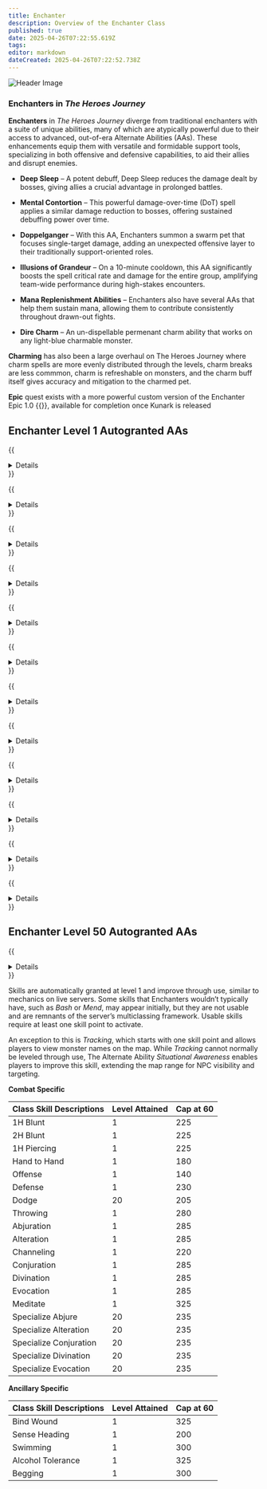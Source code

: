 ```yaml
---
title: Enchanter
description: Overview of the Enchanter Class
published: true
date: 2025-04-26T07:22:55.619Z
tags: 
editor: markdown
dateCreated: 2025-04-26T07:22:52.738Z
---
```


![Header Image](/images/classes.webp)

### Enchanters in *The Heroes Journey*

**Enchanters** in *The Heroes Journey* diverge from traditional enchanters with a suite of unique abilities, many of which are atypically powerful due to their access to advanced, out-of-era Alternate Abilities (AAs). These enhancements equip them with versatile and formidable support tools, specializing in both offensive and defensive capabilities, to aid their allies and disrupt enemies.

- **Deep Sleep** – A potent debuff, Deep Sleep reduces the damage dealt by bosses, giving allies a crucial advantage in prolonged battles.

- **Mental Contortion** – This powerful damage-over-time (DoT) spell applies a similar damage reduction to bosses, offering sustained debuffing power over time.

- **Doppelganger** – With this AA, Enchanters summon a swarm pet that focuses single-target damage, adding an unexpected offensive layer to their traditionally support-oriented roles.

- **Illusions of Grandeur** – On a 10-minute cooldown, this AA significantly boosts the spell critical rate and damage for the entire group, amplifying team-wide performance during high-stakes encounters.

- **Mana Replenishment Abilities** – Enchanters also have several AAs that help them sustain mana, allowing them to contribute consistently throughout drawn-out fights.

- **Dire Charm** – An un-dispellable permenant charm ability that works on any light-blue charmable monster.

**Charming** has also been a large overhaul on The Heroes Journey where charm spells are more evenly distributed through the levels, charm breaks are less commmon, charm is refreshable on monsters, and the charm buff itself gives accuracy and mitigation to the charmed pet.

**Epic** quest exists with a more powerful custom version of the Enchanter Epic 1.0 {{<item id="20542" name="Staff of the Serpent" link="/equipment-guide/epics/enc-epic/">}}, available for completion once Kunark is released

## Enchanter Level 1 Autogranted AAs

{{<details title="Project Illusion (Active)">}}
This ability allows you to project your innate talent with illusions upon others.  (Activating this ability on a targeted group member causes your next illusion spell to affect that target.)
{{</details>}}

{{<details title="Permanent Illusion (Passive)">}}
This ability allows you to zone without losing your current illusion.
{{</details>}}

{{<details title="Summon Companion (Active)">}}
This ability grants you a faster casting version of your Summon Companion spell. Starting with rank 2, each rank has an increasing chance to cause your pet to fade when summoned.
{{</details>}}

{{<details title="Phantasmic Reflex (Passive)">}}
This passive ability grants you a chance to cover yourself with a protective rune when you cast a mesmerization spell on a target. Additional ranks increase the protective power of the rune.
{{</details>}}

{{<details title="Destructive Castcade (Passive)">}}
This ability increases the power of any critical hits your damage over time spells will do to your enemy. Each rank increases the power of your critical damage.
{{</details>}}

{{<details title="Animation Empathy III (Passive)">}}
Progressive ranks of this ability grant you finer control over your animations. At its initial level, you are allowed to give your animations "Guard" and "Follow" commands. At the second rank, "Attack" and "Queue Attack" commands. At the final rank, "Report Health", "Who Leader", "Back off", "Stop", "Target Pet", "Taunt", and "Sit" commands.
{{</details>}}

{{<details title="Pet Discipline (Passive)">}}
This ability will allow you to give your pet a "hold" command until explicitly told to attack.  Usage: /pet hold.  Pet Hold is now a state that your pet is either in or not.  When your pet is in the hold state, your pet will only attack something when you tell it to, and your pet will continue attacking anything on it's hate list after that point.  Once the encounter is finished, your pet will automatically go back to a held state.  If your pet is never to exclusively attack anything, your pet will never attack anything, even if something is attacking i t.  This ability also grants the "Greater Pet Hold" command which forces your pet to not add anything to its hatelist unless specifically added by you when greater hold is activated.  You can add a target to your pet's hatelist with either attack or qattack.{{</details>}}

{{<details title="Pet Affinity (Passive)">}}
This makes your summoned pets a valid target for beneficial group spells.
{{</details>}}

{{<details title="Summon Companion (Active)">}}
This ability grants you a faster casting version of your Summon Companion spell.  Summon Companion spells summons your pet to your current location.
{{</details>}}

{{<details title="Bazaar and Back Gate (Active)">}}
Upon using this ability, you will be transported to the Bazaar. If you use this ability while already in Bazaar, it will take you back to where you were before entering.
{{</details>}}

{{<details title="Eyes Wide Open Rank 8 (Passive)">}}
This passive ability increases the capacity of your extended target window by one slot per rank.
{{</details>}}

{{<details title="Mystical Attuning Rank 5 (Passive)">}}
This ability increases the number of mystical effects that can affect you at once by 1 per rank.
{{</details>}}

## Enchanter Level 50 Autogranted AAs

{{<details title="Beam of Slumber (Active)">}}
his ability flings a beam of slumber out from you and will mezmerise up to eight enemies..
{{</details>}}

Skills are automatically granted at level 1 and improve through use, similar to mechanics on live servers. Some skills that Enchanters wouldn’t typically have, such as *Bash* or *Mend*, may appear initially, but they are not usable and are remnants of the server’s multiclassing framework. Usable skills require at least one skill point to activate.

An exception to this is *Tracking*, which starts with one skill point and allows players to view monster names on the map. While *Tracking* cannot normally be leveled through use, The Alternate Ability *Situational Awareness* enables players to improve this skill, extending the map range for NPC visibility and targeting.

**Combat Specific**

Class Skill Descriptions|Level Attained|Cap at 60
---|---|---
1H Blunt|1|225
2H Blunt|1|225
1H Piercing|1|225
Hand to Hand|1|180
Offense|1|140
Defense|1|230
Dodge|20|205
Throwing|1|280
Abjuration|1|285
Alteration|1|285
Channeling|1|220
Conjuration|1|285
Divination|1|285
Evocation|1|285
Meditate|1|325
Specialize Abjure|20|235
Specialize Alteration|20|235
Specialize Conjuration|20|235
Specialize Divination|20|235
Specialize Evocation|20|235

**Ancillary Specific**

Class Skill Descriptions|Level Attained|Cap at 60
---|---|---
Bind Wound|1|325
Sense Heading|1|200
Swimming|1|300
Alcohol Tolerance|1|325
Begging|1|300
